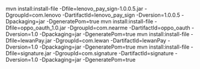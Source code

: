 mvn install:install-file -Dfile=lenovo_pay_sign-1.0.0.5.jar -DgroupId=com.lenovo -DartifactId=lenovo_pay_sign -Dversion=1.0.0.5 -Dpackaging=jar -DgeneratePom=true
mvn install:install-file -Dfile=oppo_oauth_1.0.jar -DgroupId=com.nearme -DartifactId=oppo_oauth -Dversion=1.0 -Dpackaging=jar -DgeneratePom=true
mvn install:install-file -Dfile=lewanPay.jar -DgroupId=com.lewan -DartifactId=lewanPay -Dversion=1.0 -Dpackaging=jar -DgeneratePom=true
mvn install:install-file -Dfile=signature.jar -DgroupId=com.signature -DartifactId=signature -Dversion=1.0 -Dpackaging=jar -DgeneratePom=true